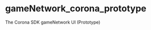 gameNetwork_corona_prototype
============================

The Corona SDK gameNetwork UI (Prototype)
